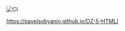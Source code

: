 ![CI](https://github.com/PavelSobyanin/Dz-5-HTML/actions/workflows/web.yml/badge.svg)

https://pavelsobyanin.github.io/DZ-5-HTML/
